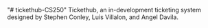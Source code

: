 "# tickethub-CS250" 
Tickethub, an in-development ticketing system designed by Stephen Conley, Luis Villalon, and Angel Davila.
